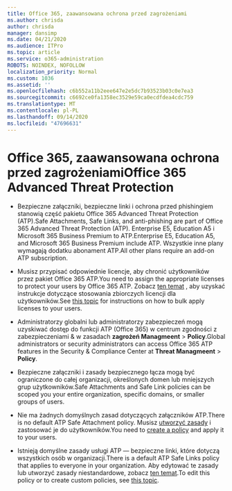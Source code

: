 ```yaml
---
title: Office 365, zaawansowana ochrona przed zagrożeniami
ms.author: chrisda
author: chrisda
manager: dansimp
ms.date: 04/21/2020
ms.audience: ITPro
ms.topic: article
ms.service: o365-administration
ROBOTS: NOINDEX, NOFOLLOW
localization_priority: Normal
ms.custom: 1036
ms.assetid: ''
ms.openlocfilehash: c6b552a11b2eee647e2e5dc7b93523b03c0e7ea3
ms.sourcegitcommit: c6692ce0fa1358ec3529e59ca0ecdfdea4cdc759
ms.translationtype: MT
ms.contentlocale: pl-PL
ms.lasthandoff: 09/14/2020
ms.locfileid: "47696631"
---
```

# <a name="office-365-advanced-threat-protection"></a><span data-ttu-id="cd284-102">Office 365, zaawansowana ochrona przed zagrożeniami</span><span class="sxs-lookup"><span data-stu-id="cd284-102">Office 365 Advanced Threat Protection</span></span>

- <span data-ttu-id="cd284-103">Bezpieczne załączniki, bezpieczne linki i ochrona przed phishingiem stanowią część pakietu Office 365 Advanced Threat Protection (ATP).</span><span class="sxs-lookup"><span data-stu-id="cd284-103">Safe Attachments, Safe Links, and anti-phishing are part of Office 365 Advanced Threat Protection (ATP).</span></span> <span data-ttu-id="cd284-104">Enterprise E5, Education A5 i Microsoft 365 Business Premium to ATP.</span><span class="sxs-lookup"><span data-stu-id="cd284-104">Enterprise E5, Education A5, and Microsoft 365 Business Premium include ATP.</span></span> <span data-ttu-id="cd284-105">Wszystkie inne plany wymagają dodatku abonament ATP.</span><span class="sxs-lookup"><span data-stu-id="cd284-105">All other plans require an add-on ATP subscription.</span></span>

- <span data-ttu-id="cd284-106">Musisz przypisać odpowiednie licencje, aby chronić użytkowników przez pakiet Office 365 ATP.</span><span class="sxs-lookup"><span data-stu-id="cd284-106">You need to assign the appropriate licenses to protect your users by Office 365 ATP.</span></span> <span data-ttu-id="cd284-107">Zobacz [ten temat](https://docs.microsoft.com/microsoft-365/admin/add-users/add-users) , aby uzyskać instrukcje dotyczące stosowania zbiorczych licencji dla użytkowników.</span><span class="sxs-lookup"><span data-stu-id="cd284-107">See [this topic](https://docs.microsoft.com/microsoft-365/admin/add-users/add-users) for instructions on how to bulk apply licenses to your users.</span></span>

- <span data-ttu-id="cd284-108">Administratorzy globalni lub administratorzy zabezpieczeń mogą uzyskiwać dostęp do funkcji ATP (Office 365) w centrum zgodności z zabezpieczeniami & w zasadach **zagrożeń Managmeent** \> **Policy**.</span><span class="sxs-lookup"><span data-stu-id="cd284-108">Global administrators or security administrators can access Office 365 ATP features in the Security & Compliance Center at **Threat Managmeent** \> **Policy**.</span></span>

- <span data-ttu-id="cd284-109">Bezpieczne załączniki i zasady bezpiecznego łącza mogą być ograniczone do całej organizacji, określonych domen lub mniejszych grup użytkowników.</span><span class="sxs-lookup"><span data-stu-id="cd284-109">Safe Attachments and Safe Link policies can be scoped you your entire organization, specific domains, or smaller groups of users.</span></span>

- <span data-ttu-id="cd284-110">Nie ma żadnych domyślnych zasad dotyczących załączników ATP.</span><span class="sxs-lookup"><span data-stu-id="cd284-110">There is no default ATP Safe Attachment policy.</span></span> <span data-ttu-id="cd284-111">Musisz [utworzyć zasady](https://docs.microsoft.com/microsoft-365/security/office-365-security/set-up-atp-safe-attachments-policies) i zastosować je do użytkowników.</span><span class="sxs-lookup"><span data-stu-id="cd284-111">You need to [create a policy](https://docs.microsoft.com/microsoft-365/security/office-365-security/set-up-atp-safe-attachments-policies) and apply it to your users.</span></span>

- <span data-ttu-id="cd284-112">Istnieją domyślne zasady usługi ATP — bezpieczne linki, które dotyczą wszystkich osób w organizacji.</span><span class="sxs-lookup"><span data-stu-id="cd284-112">There is a default ATP Safe Links policy that applies to everyone in your organization.</span></span> <span data-ttu-id="cd284-113">Aby edytować te zasady lub utworzyć zasady niestandardowe, zobacz [ten temat](https://docs.microsoft.com/microsoft-365/security/office-365-security/set-up-atp-safe-links-policies).</span><span class="sxs-lookup"><span data-stu-id="cd284-113">To edit this policy or to create custom policies, see [this topic](https://docs.microsoft.com/microsoft-365/security/office-365-security/set-up-atp-safe-links-policies).</span></span>
